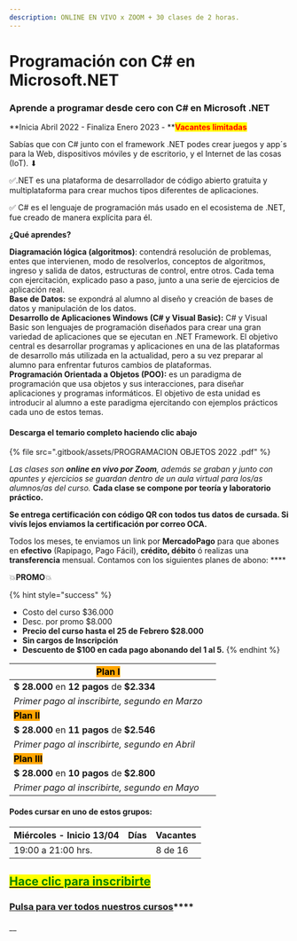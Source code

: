 ```yaml
---
description: ONLINE EN VIVO x ZOOM + 30 clases de 2 horas.
---
```


# Programación con C# en Microsoft.NET

### Aprende a programar desde cero con C# en Microsoft .NET

**Inicia Abril 2022 - Finaliza Enero 2023 - **<mark style="color:red;">**Vacantes limitadas**</mark>

Sabías que con C# junto con el framework .NET podes crear juegos y app´s para la Web, dispositivos móviles y de escritorio, y el Internet de las cosas (IoT). ⬇

✅.NET es una plataforma de desarrollador de código abierto gratuita y multiplataforma para crear muchos tipos diferentes de aplicaciones.

✅ C# es el lenguaje de programación más usado en el ecosistema de .NET, fue creado de manera explícita para él.

**¿Qué aprendes?**

**Diagramación lógica (algoritmos)**: contendrá resolución de problemas, entes que intervienen, modo de resolverlos, conceptos de algoritmos, ingreso y salida de datos, estructuras de control, entre otros. Cada tema con ejercitación, explicado paso a paso, junto a una serie de ejercicios de aplicación real.\
**Base de Datos:** se expondrá al alumno al diseño y creación de bases de datos y manipulación de los datos.\
**Desarrollo de Aplicaciones Windows (**C# y Visual Basic**):** C# y Visual Basic son lenguajes de programación diseñados para crear una gran variedad de aplicaciones que se ejecutan en .NET Framework. El objetivo central es desarrollar programas y aplicaciones en una de las plataformas de desarrollo más utilizada en la actualidad, pero a su vez preparar al alumno para enfrentar futuros cambios de plataformas.\
**Programación Orientada a Objetos (POO):** es un paradigma de programación que usa objetos y sus interacciones, para diseñar aplicaciones y programas informáticos. El objetivo de esta unidad es introducir al alumno a este paradigma ejercitando con ejemplos prácticos cada uno de estos temas.

#### Descarga el temario completo haciendo clic abajo

{% file src=".gitbook/assets/PROGRAMACION OBJETOS 2022 .pdf" %}

_Las clases son **online en vivo por Zoom**, además se graban y  junto con apuntes y ejercicios se guardan dentro de un aula virtual para los/as alumnos/as del curso._ **Cada clase se compone por teoría y laboratorio práctico.** &#x20;

**Se entrega certificación con código QR con todos tus datos de cursada. Si vivís lejos enviamos la certificación por correo OCA.**

Todos los meses, te enviamos un link por **MercadoPago** para que abones en **efectivo** (Rapipago, Pago Fácil), **crédito, débito** ó realizas una **transferencia** mensual. Contamos con los siguientes planes de abono: ****&#x20;

💥**PROMO**💥&#x20;

{% hint style="success" %}
* Costo del curso $36.000
* Desc. por promo $8.000
* **Precio del curso hasta el 25 de Febrero $28.000**
* **Sin cargos de Inscripción**
* **Descuento de $100 en cada pago abonando del 1 al 5.**&#x20;
{% endhint %}

| <mark style="background-color:orange;">**Plan I**</mark>   |   |
| ---------------------------------------------------------- | - |
| **$ 28.000** en **12 pagos** de **$2.334**                 |   |
| _Primer pago al inscribirte, segundo en Marzo_             |   |
| <mark style="background-color:orange;">**Plan II**</mark>  |   |
| **$ 28.000** en **11 pagos** de **$2.546**                 |   |
| _Primer pago al inscribirte, segundo en Abril_             |   |
| <mark style="background-color:orange;">**Plan III**</mark> |   |
| **$ 28.000** en **10 pagos** de **$2.800**                 |   |
| _Primer pago al inscribirte, segundo en Mayo_              |   |

#### Podes cursar en uno de estos grupos:

| **Miércoles - Inicio 13/04** | Días | Vacantes |
| ---------------------------- | ---- | -------- |
| 19:00 a 21:00 hrs.           |      | 8 de 16  |

## <mark style="color:green;"></mark>[<mark style="color:green;">Hace clic para inscribirte</mark>](https://wa.me/+5491164622877?text=Hola,%20le%C3%AD%20toda%20la%20info%20del%20curso%20de%20Programaci%C3%B3n%20en%20C-Sharp%20con%20.NET%20y%20quiero%20inscribirme)<mark style="color:green;"></mark>

### [**Pulsa para ver todos nuestros cursos**](./)****

####

__
